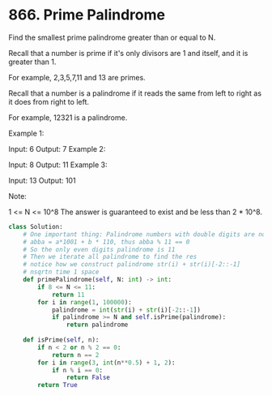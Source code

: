 # 866. Prime Palindrome
Find the smallest prime palindrome greater than or equal to N.

Recall that a number is prime if it's only divisors are 1 and itself, and it is greater than 1. 

For example, 2,3,5,7,11 and 13 are primes.

Recall that a number is a palindrome if it reads the same from left to right as it does from right to left. 

For example, 12321 is a palindrome.

 

Example 1:

Input: 6
Output: 7
Example 2:

Input: 8
Output: 11
Example 3:

Input: 13
Output: 101
 

Note:

1 <= N <= 10^8
The answer is guaranteed to exist and be less than 2 * 10^8.



```python
class Solution:
    # One important thing: Palindrome numbers with double digits are not primes
    # abba = a*1001 + b * 110, thus abba % 11 == 0
    # So the only even digits palindrome is 11
    # Then we iterate all palindrome to find the res
    # notice how we construct palindrome str(i) + str(i)[-2::-1]
    # nsqrtn time 1 space
    def primePalindrome(self, N: int) -> int:
        if 8 <= N <= 11:
            return 11
        for i in range(1, 100000):
            palindrome = int(str(i) + str(i)[-2::-1])
            if palindrome >= N and self.isPrime(palindrome):
                return palindrome
    
    def isPrime(self, n):
        if n < 2 or n % 2 == 0:
            return n == 2
        for i in range(3, int(n**0.5) + 1, 2):
            if n % i == 0:
                return False
        return True
```